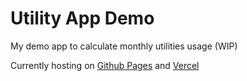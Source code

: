 # Utility App Demo
My demo app to calculate monthly utilities usage (WIP)

Currently hosting on [Github Pages](https://hoyeehong.github.io/yh-utility-app.github.io/) and [Vercel](https://yh-utility-app.vercel.app/)